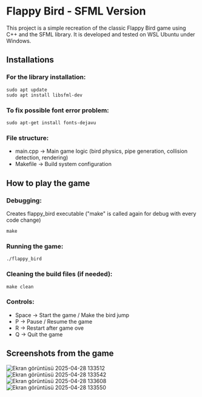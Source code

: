 # Flappy Bird - SFML Version
This project is a simple recreation of the classic Flappy Bird game using C++ and the SFML library. It is developed and tested on WSL Ubuntu under Windows.

## Installations
### For the library installation:
```
sudo apt update
sudo apt install libsfml-dev
```

### To fix possible font error problem:
```
sudo apt-get install fonts-dejavu
```

### File structure:
* main.cpp → Main game logic (bird physics, pipe generation, collision detection, rendering)
* Makefile → Build system configuration

## How to play the game
### Debugging:
Creates flappy_bird executable ("make" is called again for debug with every code change)
```
make
```

### Running the game:
```
./flappy_bird
```

### Cleaning the build files (if needed):
```
make clean
```

### Controls:
* Space → Start the game / Make the bird jump
* P → Pause / Resume the game
* R → Restart after game ove
* Q → Quit the game

## Screenshots from the game
![Ekran görüntüsü 2025-04-28 133512](https://github.com/user-attachments/assets/f8dc1043-b968-41df-a370-1a832bef6381)
![Ekran görüntüsü 2025-04-28 133542](https://github.com/user-attachments/assets/d7c1771f-4a5c-44d9-affe-64f0652f121e)
![Ekran görüntüsü 2025-04-28 133608](https://github.com/user-attachments/assets/f0d2a05a-bd58-491a-9a9b-1040c183b272)
![Ekran görüntüsü 2025-04-28 133550](https://github.com/user-attachments/assets/5eadef2f-baa1-4569-9133-b0cc9beee20e)
